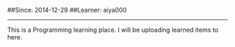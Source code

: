 
##Since:   2014-12-29
##Learner: aiya000

- - -

This is a Programming learning place.
I will be uploading learned items to here.
